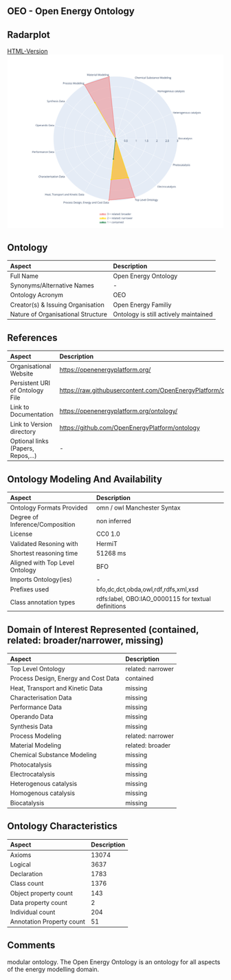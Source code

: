 ## OEO - Open Energy Ontology


 ## Radarplot 

 [HTML-Version](../radarplots/Radarplot_OEO.html) ![Radarplot for Domains of ontology OEO](../radarplots/Radarplot_OEO.svg) 
## Ontology

|Aspect |Description| 
 |:---|:---|
| Full Name | Open Energy Ontology |
| Synonyms/Alternative Names | - |
| Ontology Acronym | OEO |
| Creator(s) & Issuing Organisation | Open Energy Familiy |
| Nature of Organisational Structure | Ontology is still actively maintained |

## References

|Aspect |Description| 
 |:---|:---|
| Organisational Website | https://openenergyplatform.org/ |
| Persistent URI of Ontology File | https://raw.githubusercontent.com/OpenEnergyPlatform/ontology/refs/heads/master/src/ontology/oeo.omn |
| Link to Documentation | https://openenergyplatform.org/ontology/ |
| Link to Version directory | https://github.com/OpenEnergyPlatform/ontology |
| Optional links (Papers, Repos,...) | - |

## Ontology Modeling And Availability

|Aspect |Description| 
 |:---|:---|
| Ontology Formats Provided | omn / owl Manchester Syntax |
| Degree of Inference/Composition | non inferred |
| License | CC0 1.0 |
| Validated Resoning with | HermiT |
| Shortest reasoning time | 51268 ms |
| Aligned with Top Level Ontology | BFO |
| Imports Ontology(ies) | - |
| Prefixes used | bfo,dc,dct,obda,owl,rdf,rdfs,xml,xsd |
| Class annotation types | rdfs:label, OBO:IAO_0000115 for textual definitions |

## Domain of Interest Represented (contained, related: broader/narrower, missing)

|Aspect |Description| 
 |:---|:---|
| Top Level Ontology | related: narrower |
| Process Design, Energy and Cost Data | contained |
| Heat, Transport and Kinetic Data | missing |
| Characterisation Data | missing |
| Performance Data | missing |
| Operando Data | missing |
| Synthesis Data | missing |
| Process Modeling | related: narrower |
| Material Modeling | related: broader |
| Chemical Substance Modeling | missing |
| Photocatalysis | missing |
| Electrocatalysis | missing |
| Heterogenous catalysis | missing |
| Homogenous catalysis | missing |
| Biocatalysis | missing |

## Ontology Characteristics

|Aspect |Description| 
 |:---|:---|
| Axioms | 13074 |
| Logical | 3637 |
| Declaration | 1783 |
| Class count | 1376 |
| Object property count | 143 |
| Data property count | 2 |
| Individual count | 204 |
| Annotation Property count | 51 |

## Comments

modular ontology. The Open Energy Ontology is an ontology for all aspects of the energy modelling domain.
